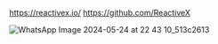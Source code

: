 https://reactivex.io/
https://github.com/ReactiveX



![WhatsApp Image 2024-05-24 at 22 43 10_513c2613](https://github.com/3mohamed-abdelfattah/ReactiveX/assets/142848460/5993973f-2c98-42a1-bb4c-747188e8cd4d)

